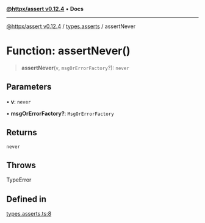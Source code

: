 [**@httpx/assert v0.12.4**](../../README.md) • **Docs**

***

[@httpx/assert v0.12.4](../../README.md) / [types.asserts](../README.md) / assertNever

# Function: assertNever()

> **assertNever**(`v`, `msgOrErrorFactory`?): `never`

## Parameters

• **v**: `never`

• **msgOrErrorFactory?**: `MsgOrErrorFactory`

## Returns

`never`

## Throws

TypeError

## Defined in

[types.asserts.ts:8](https://github.com/belgattitude/httpx/blob/9d56eb57739de47a2eced4122ffa042138007013/packages/assert/src/types.asserts.ts#L8)

